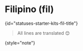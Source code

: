 # Filipino (fil)
{id="statuses-starter-kits-fil-title"}


> All lines are translated 😊
>
{style="note"}
